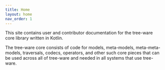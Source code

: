 ```yaml
---
title: Home
layout: home
nav_order: 1
---
```


This site contains user and contributor documentation for the tree-ware core library written in Kotlin.

The tree-ware core consists of code for models, meta-models, meta-meta-models, traversals, codecs, operators, and other
such core pieces that can be used across all of tree-ware and needed in all systems that use tree-ware.